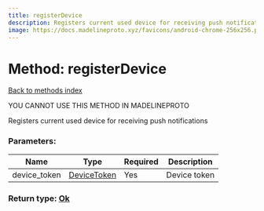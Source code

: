 ```yaml
---
title: registerDevice
description: Registers current used device for receiving push notifications
image: https://docs.madelineproto.xyz/favicons/android-chrome-256x256.png
---
```

# Method: registerDevice  
[Back to methods index](index.md)


YOU CANNOT USE THIS METHOD IN MADELINEPROTO


Registers current used device for receiving push notifications

### Parameters:

| Name     |    Type       | Required | Description |
|----------|---------------|----------|-------------|
|device\_token|[DeviceToken](../types/DeviceToken.md) | Yes|Device token|


### Return type: [Ok](../types/Ok.md)


